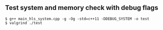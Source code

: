 ## Test system and memory check with debug flags
```
$ g++ main_hls_system.cpp -g -Og -std=c++11 -DDEBUG_SYSTEM -o test
$ valgrind ./test
```